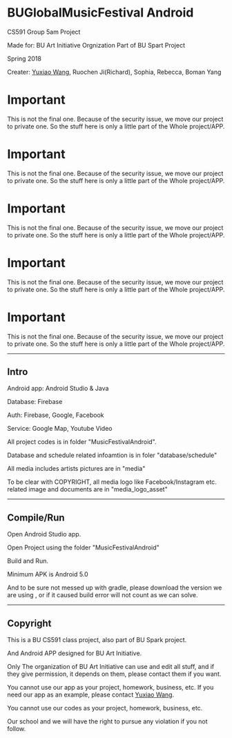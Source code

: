 # BUGlobalMusicFestival Android


CS591 Group 5am Project

Made for: BU Art Initiative Orgnization
Part of BU Spart Project


Spring 2018

Creater: [Yuxiao Wang](https://github.com/o1xhack), Ruochen Ji(Richard), Sophia, Rebecca, Boman Yang





# Important

This is not the final one. Because of the security issue, we move our project to private one. So the stuff here is only a little part of the Whole project/APP.


# Important

This is not the final one. Because of the security issue, we move our project to private one. So the stuff here is only a little part of the Whole project/APP.




# Important

This is not the final one. Because of the security issue, we move our project to private one. So the stuff here is only a little part of the Whole project/APP.



# Important

This is not the final one. Because of the security issue, we move our project to private one. So the stuff here is only a little part of the Whole project/APP.


# Important

This is not the final one. Because of the security issue, we move our project to private one. So the stuff here is only a little part of the Whole project/APP.


----


## Intro

Android app: Android Studio & Java

Database: Firebase

Auth: Firebase, Google, Facebook

Service: Google Map, Youtube Video



All project codes is in folder "MusicFestivalAndroid".

Database and schedule related infoamtion is in foler "database/schedule"

All media includes artists pictures are in "media"

To be clear with COPYRIGHT, all media logo like Facebook/Instagram etc. related image and documents are in "media_logo_asset"


----


## Compile/Run


Open Android Studio app.

Open Project using the folder "MusicFestivalAndroid"

Build and Run.

Minimum APK is Android 5.0

And to be sure not messed up with gradle, please download the version we are using , or if it caused build error will not count as we can solve.


----


## Copyright


This is a BU CS591 class project, also part of BU Spark project.

And Android APP designed for BU Art Initiative.

Only The organization of BU Art Initiative can use and edit all stuff, and if they give permission, it depends on them, please contact them if you want.

You cannot use our app as your project, homework, business, etc. If you need our app as an example, please contact [Yuxiao Wang](https://github.com/o1xhack).

You cannot use our codes as your project, homework, business, etc.

Our school and we will have the right to pursue any violation if you not follow.



